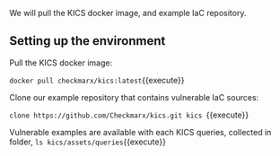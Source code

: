We will pull the KICS docker image, and example IaC repository.
## Setting up the environment

Pull the KICS docker image:

`docker pull checkmarx/kics:latest`{{execute}}

Clone our example repository that contains vulnerable IaC sources:

`clone https://github.com/Checkmarx/kics.git kics `{{execute}}

Vulnerable examples are available with each KICS queries, collected in folder, `ls kics/assets/queries`{{execute}}